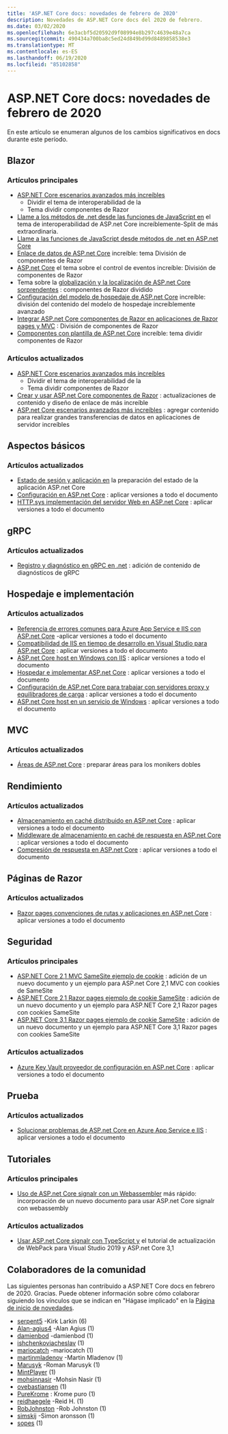 ```yaml
---
title: 'ASP.NET Core docs: novedades de febrero de 2020'
description: Novedades de ASP.NET Core docs del 2020 de febrero.
ms.date: 03/02/2020
ms.openlocfilehash: 6e3acbf5d20592d9f08994e8b297c4639e48a7ca
ms.sourcegitcommit: 490434a700ba8c5ed24d849bd99d8489858538e3
ms.translationtype: MT
ms.contentlocale: es-ES
ms.lasthandoff: 06/19/2020
ms.locfileid: "85102858"
---
```

# <a name="aspnet-core-docs-whats-new-for-february-2020"></a>ASP.NET Core docs: novedades de febrero de 2020

En este artículo se enumeran algunos de los cambios significativos en docs durante este período.

## <a name="blazor"></a>Blazor

### <a name="new-articles"></a>Artículos principales

- [ASP.NET Core escenarios avanzados más increíbles](../blazor/advanced-scenarios.md)
  - Dividir el tema de interoperabilidad de la
  - Tema dividir componentes de Razor
- [Llame a los métodos de .net desde las funciones de JavaScript en](../blazor/call-dotnet-from-javascript.md) el tema de interoperabilidad de ASP.net Core increíblemente-Split de más extraordinaria.
- [Llame a las funciones de JavaScript desde métodos de .net en ASP.net Core](../blazor/call-javascript-from-dotnet.md)
- [Enlace de datos de ASP.net Core](../blazor/components/data-binding.md) increíble: tema División de componentes de Razor
- [ASP.net Core](../blazor/components/event-handling.md) el tema sobre el control de eventos increíble: División de componentes de Razor
- Tema sobre la [globalización y la localización de ASP.net Core sorprendentes](../blazor/globalization-localization.md) : componentes de Razor dividido
- [Configuración del modelo de hospedaje de ASP.net Core](../blazor/fundamentals/additional-scenarios.md) increíble: división del contenido del modelo de hospedaje increíblemente avanzado
- [Integrar ASP.net Core componentes de Razor en aplicaciones de Razor pages y MVC](../blazor/components/integrate-components.md) : División de componentes de Razor
- [Componentes con plantilla de ASP.net Core](../blazor/components/templated-components.md) increíble: tema dividir componentes de Razor

### <a name="updated-articles"></a>Artículos actualizados

- [ASP.NET Core escenarios avanzados más increíbles](../blazor/advanced-scenarios.md)
  - Dividir el tema de interoperabilidad de la
  - Tema dividir componentes de Razor
- [Crear y usar ASP.net Core componentes de Razor](../blazor/components/index.md) : actualizaciones de contenido y diseño de enlace de más increíble
- [ASP.net Core escenarios avanzados más increíbles](../blazor/advanced-scenarios.md) : agregar contenido para realizar grandes transferencias de datos en aplicaciones de servidor increíbles

## <a name="fundamentals"></a>Aspectos básicos

### <a name="updated-articles"></a>Artículos actualizados

- [Estado de sesión y aplicación en](../fundamentals/app-state.md) la preparación del estado de la aplicación ASP.net Core
- [Configuración en ASP.net Core](../fundamentals/configuration/index.md) : aplicar versiones a todo el documento
- [HTTP.sys implementación del servidor Web en ASP.net Core](../fundamentals/servers/httpsys.md) : aplicar versiones a todo el documento

## <a name="grpc"></a>gRPC

### <a name="updated-articles"></a>Artículos actualizados

- [Registro y diagnóstico en gRPC en .net](../grpc/diagnostics.md) : adición de contenido de diagnósticos de gRPC

## <a name="hosting-and-deployment"></a>Hospedaje e implementación

### <a name="updated-articles"></a>Artículos actualizados

- [Referencia de errores comunes para Azure App Service e IIS con ASP.net Core](../host-and-deploy/azure-iis-errors-reference.md) -aplicar versiones a todo el documento
- [Compatibilidad de IIS en tiempo de desarrollo en Visual Studio para ASP.net Core](../host-and-deploy/iis/development-time-iis-support.md) : aplicar versiones a todo el documento
- [ASP.net Core host en Windows con IIS](../host-and-deploy/iis/index.md) : aplicar versiones a todo el documento
- [Hospedar e implementar ASP.net Core](../host-and-deploy/index.md) : aplicar versiones a todo el documento
- [Configuración de ASP.net Core para trabajar con servidores proxy y equilibradores de carga](../host-and-deploy/proxy-load-balancer.md) : aplicar versiones a todo el documento
- [ASP.net Core host en un servicio de Windows](../host-and-deploy/windows-service.md) : aplicar versiones a todo el documento

## <a name="mvc"></a>MVC

### <a name="updated-articles"></a>Artículos actualizados

- [Áreas de ASP.net Core](../mvc/controllers/areas.md) : preparar áreas para los monikers dobles

## <a name="performance"></a>Rendimiento

### <a name="updated-articles"></a>Artículos actualizados

- [Almacenamiento en caché distribuido en ASP.net Core](../performance/caching/distributed.md) : aplicar versiones a todo el documento
- [Middleware de almacenamiento en caché de respuesta en ASP.net Core](../performance/caching/middleware.md) : aplicar versiones a todo el documento
- [Compresión de respuesta en ASP.net Core](../performance/response-compression.md) : aplicar versiones a todo el documento

## <a name="razor-pages"></a>Páginas de Razor

### <a name="updated-articles"></a>Artículos actualizados

- [Razor pages convenciones de rutas y aplicaciones en ASP.net Core](../razor-pages/razor-pages-conventions.md) : aplicar versiones a todo el documento

## <a name="security"></a>Seguridad

### <a name="new-articles"></a>Artículos principales

- [ASP.NET Core 2,1 MVC SameSite ejemplo de cookie](../security/samesite/mvc21.md) : adición de un nuevo documento y un ejemplo para ASP.net Core 2,1 MVC con cookies de SameSite
- [ASP.NET Core 2,1 Razor pages ejemplo de cookie SameSite](../security/samesite/rp21.md) : adición de un nuevo documento y un ejemplo para ASP.NET Core 2,1 Razor pages con cookies SameSite
- [ASP.NET Core 3,1 Razor pages ejemplo de cookie SameSite](../security/samesite/rp31.md) : adición de un nuevo documento y un ejemplo para ASP.NET Core 3,1 Razor pages con cookies SameSite

### <a name="updated-articles"></a>Artículos actualizados

- [Azure Key Vault proveedor de configuración en ASP.net Core](../security/key-vault-configuration.md) : aplicar versiones a todo el documento

## <a name="testing"></a>Prueba

### <a name="updated-articles"></a>Artículos actualizados

- [Solucionar problemas de ASP.net Core en Azure App Service e IIS](../test/troubleshoot-azure-iis.md) : aplicar versiones a todo el documento

## <a name="tutorials"></a>Tutoriales

### <a name="new-articles"></a>Artículos principales

- [Uso de ASP.net Core signalr con un Webassembler](../tutorials/signalr-blazor-webassembly.md) más rápido: incorporación de un nuevo documento para usar ASP.net Core signalr con webassembly

### <a name="updated-articles"></a>Artículos actualizados

- [Usar ASP.net Core signalr con TypeScript y](../tutorials/signalr-typescript-webpack.md) el tutorial de actualización de WebPack para Visual Studio 2019 y ASP.net Core 3,1

## <a name="community-contributors"></a>Colaboradores de la comunidad

Las siguientes personas han contribuido a ASP.NET Core docs en febrero de 2020. Gracias. Puede obtener información sobre cómo colaborar siguiendo los vínculos que se indican en "Hágase implicado" en la [Página de inicio de novedades](index.yml).

- [serpent5](https://github.com/serpent5) -Kirk Larkin (6)
- [Alan-agius4](https://github.com/alan-agius4) -Alan Agius (1)
- [damienbod](https://github.com/damienbod) -damienbod (1)
- [ishchenkoviacheslav](https://github.com/ishchenkoviacheslav) (1)
- [mariocatch](https://github.com/mariocatch) -mariocatch (1)
- [martinmladenov](https://github.com/martinmladenov) -Martin Mladenov (1)
- [Marusyk](https://github.com/Marusyk) -Roman Marusyk (1)
- [MintPlayer](https://github.com/MintPlayer) (1)
- [mohsinnasir](https://github.com/mohsinnasir) -Mohsin Nasir (1)
- [ovebastiansen](https://github.com/ovebastiansen) (1)
- [PureKrome](https://github.com/PureKrome) : Krome puro (1)
- [reidhaegele](https://github.com/reidhaegele) -Reid H. (1)
- [RobJohnston](https://github.com/RobJohnston) -Rob Johnston (1)
- [simskij](https://github.com/simskij) -Simon aronsson (1)
- [sopes](https://github.com/sopes) (1)
